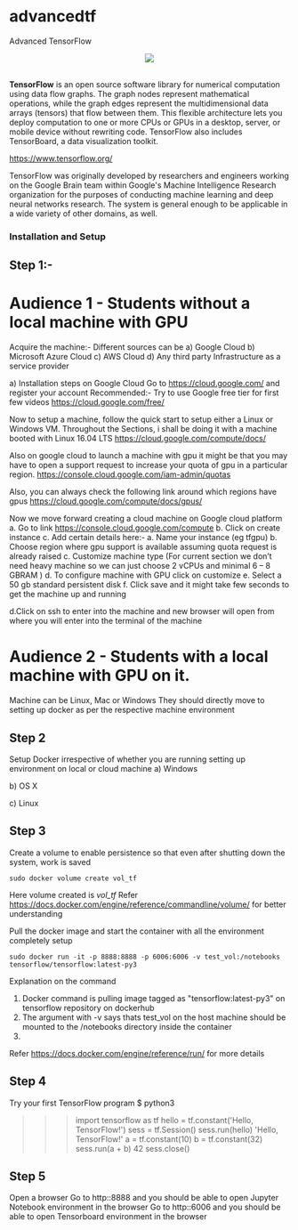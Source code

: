# advancedtf
Advanced TensorFlow

<div align="center">
  <img src="https://www.tensorflow.org/images/tf_logo_transp.png"><br><br>
</div>

**TensorFlow** is an open source software library for numerical computation using
data flow graphs.  The graph nodes represent mathematical operations, while
the graph edges represent the multidimensional data arrays (tensors) that flow
between them.  This flexible architecture lets you deploy computation to one
or more CPUs or GPUs in a desktop, server, or mobile device without rewriting
code.  TensorFlow also includes TensorBoard, a data visualization toolkit.

https://www.tensorflow.org/

TensorFlow was originally developed by researchers and engineers
working on the Google Brain team within Google's Machine Intelligence Research
organization for the purposes of conducting machine learning and deep neural
networks research.  The system is general enough to be applicable in a wide
variety of other domains, as well.


### Installation and Setup
## Step 1:-
# Audience 1 - Students without a local machine with GPU
Acquire the machine:-
Different sources can be 
a) Google Cloud
b) Microsoft Azure Cloud
c) AWS Cloud
d) Any third party Infrastructure as a service provider

a)
Installation steps on Google Cloud
Go to https://cloud.google.com/ and register your account
Recommended:- Try to use Google free tier for first few videos https://cloud.google.com/free/

Now to setup a machine, follow the quick start to setup either a Linux or Windows VM. Throughout the Sections, i shall be doing it with a machine booted with Linux 16.04 LTS
https://cloud.google.com/compute/docs/

Also on google cloud to launch a machine with gpu it might be that you may have to open a support request to increase your quota of gpu in a particular region. 
https://console.cloud.google.com/iam-admin/quotas


Also, you can always check the following link around which regions have gpus
https://cloud.google.com/compute/docs/gpus/

Now we move forward creating a cloud machine on Google cloud platform
a.	Go to link https://console.cloud.google.com/compute
b.	Click on create instance
c.	Add certain details here:-
	a.	Name your instance (eg tfgpu)
	b.	Choose region where gpu support is available assuming quota request is already raised
	c.	Customize machine type (For current section we don’t need heavy machine so we can just choose 2 vCPUs and minimal 6 – 8 GBRAM )
	d.	To configure machine with GPU click on customize
	e.	Select a 50 gb standard persistent disk
	f.	Click save and it might take few seconds to get the machine up and running

d.Click on ssh to enter into the machine and new browser will open from where you will enter into the terminal of the machine


# Audience 2 - Students with a local machine with GPU on it.
Machine can be Linux, Mac or Windows
They should directly move to setting up docker as per the respective machine environment



## Step 2
Setup Docker irrespective of whether you are running setting up environment on local or cloud machine
a) Windows

b) OS X

c) Linux


## Step 3
Create a volume to enable persistence so that even after shutting down the system, work is saved
```
sudo docker volume create vol_tf
```
Here volume created is *vol_tf*
Refer https://docs.docker.com/engine/reference/commandline/volume/ for better understanding


Pull the docker image and start the container with all the environment completely setup
```
sudo docker run -it -p 8888:8888 -p 6006:6006 -v test_vol:/notebooks tensorflow/tensorflow:latest-py3
```
Explanation on the command
1. Docker command is pulling image tagged as "tensorflow:latest-py3" on tensorflow repository on dockerhub
2. The argument with -v says thats test_vol on the host machine should be mounted to the /notebooks directory inside the container
3. 
Refer https://docs.docker.com/engine/reference/run/ for more details


## Step 4
Try your first TensorFlow program
$ python3

>>> import tensorflow as tf
>>> hello = tf.constant('Hello, TensorFlow!')
>>> sess = tf.Session()
>>> sess.run(hello)
'Hello, TensorFlow!'
>>> a = tf.constant(10)
>>> b = tf.constant(32)
>>> sess.run(a + b)
42
>>> sess.close()

## Step 5
Open a browser
Go to http:<ip-address>:8888 and you should be able to open Jupyter Notebook environment in the browser
Go to http:<ip-address>:6006 and you should be able to open Tensorboard environment in the browser


